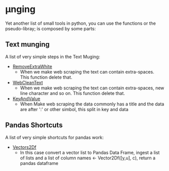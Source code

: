 # &mu;nging
Yet another list of small tools in python, you can use the functions or the pseudo-libray; is composed by some parts:

## Text munging ##

A list of very simple steps in the Text Muging:
 - [RemoveExtraWhite](https://github.com/devicemxl/-mu-Munging/blob/raiz/text/RemoveExtraWhite.py)
    - When we make web scraping the text can contain extra-spaces. This function delete that.
 - [WebCleanText](https://github.com/devicemxl/-mu-Munging/blob/raiz/text/WebCleanText.py)
    - When we make web scraping the text can contain extra-spaces, new line character and so on. This function delete that.
 - [KeyAndValue](https://github.com/devicemxl/-mu-Munging/blob/raiz/text/WebCleanText.py)
   - When Make web scraping the data commonly has a title and the data are after ':' or other simbol, this split in key and data

## Pandas Shortcuts ##

A list of very simple shortcuts for pandas work:
 - [Vectors2Df](https://github.com/devicemxl/-mu-Munging/blob/raiz/pandas/Vectors2Df.py)
    - In this case convert a vector list to Pandas Data Frame, ingest a list of lists and a list of column names <- Vector2Df([y,u], c), return a pandas dataframe
